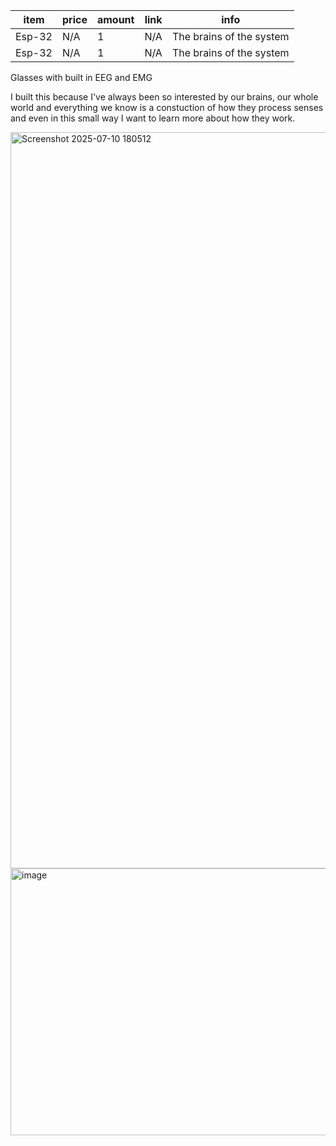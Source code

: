

| item | price | amount | link | info |
| ------- | --- | --- |--- | --- |
| Esp-32 | N/A | 1 | N/A |The brains of the system|
| Esp-32 | N/A | 1 | N/A |The brains of the system|

Glasses with built in EEG and EMG

I built this because I've always been so interested by our brains, our whole world and everything we know is a constuction of how they process senses and even in this small way I want to learn more about how they work.


<img width="927" height="1178" alt="Screenshot 2025-07-10 180512" src="https://github.com/user-attachments/assets/fddb8f3f-f1c5-4119-aba0-ea0bc01eed32" />


<img width="1409" height="427" alt="image" src="https://github.com/user-attachments/assets/405cda73-df16-44bf-8927-c968d0947b71" />




